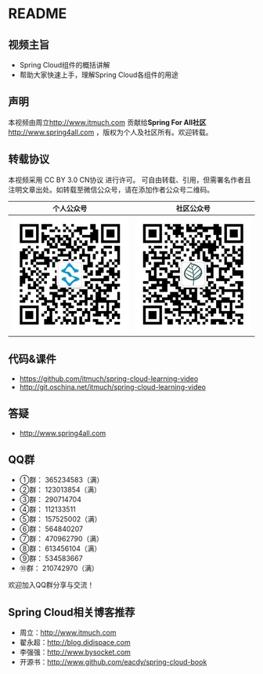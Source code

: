 #  README



## 视频主旨

- Spring Cloud组件的概括讲解
- 帮助大家快速上手，理解Spring Cloud各组件的用途



## 声明

本视频由周立<http://www.itmuch.com> 贡献给**Spring For All社区**<http://www.spring4all.com> ，版权为个人及社区所有。欢迎转载。



## 转载协议

本视频采用 CC BY 3.0 CN协议 进行许可。 可自由转载、引用，但需署名作者且注明文章出处。如转载至微信公众号，请在添加作者公众号二维码。

|           个人公众号            |           社区公众号            |
| :------------------------: | :------------------------: |
| ![个人公众号](images/个人公众号.jpg) | ![社区公众号](images/社区公众号.jpg) |




## 代码&课件

* <https://github.com/itmuch/spring-cloud-learning-video>
* <http://git.oschina.net/itmuch/spring-cloud-learning-video>



## 答疑

* http://www.spring4all.com



## QQ群

* ①群： 365234583（满）
* ②群： 123013854（满）
* ③群： 290714704 
* ④群： 112133511 
* ⑤群： 157525002（满）
* ⑥群： 564840207 
* ⑦群： 470962790（满）
* ⑧群： 613456104（满）
* ⑨群： 534583667 
* ⑩群： 210742970（满）

欢迎加入QQ群分享与交流！



## Spring Cloud相关博客推荐

* 周立：<http://www.itmuch.com>
* 翟永超：<http://blog.didispace.com>
* 李强强：<http://www.bysocket.com>
* 开源书：<http://www.github.com/eacdy/spring-cloud-book>